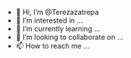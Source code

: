 - 👋 Hi, I’m @Terezazatrepa
- 👀 I’m interested in ...
- 🌱 I’m currently learning ...
- 💞️ I’m looking to collaborate on ...
- 📫 How to reach me ...

<!---
Terezazatrepa/Terezazatrepa is a ✨ special ✨ repository because its `README.md` (this file) appears on your GitHub profile.
You can click the Preview link to take a look at your changes.
--->
